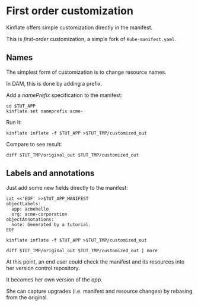 # First order customization

Kinflate offers simple customization directly in the manifest.

This is _first-order_ customization, a simple fork
of `Kube-manifest.yaml`.

## Names

The simplest form of customization is to change
resource names.

In DAM, this is done by adding a
prefix.

Add a _namePrefix_ specification to the manifest:
<!-- @addNamePrefix @test -->
```
cd $TUT_APP
kinflate set nameprefix acme-
```

Run it:

<!-- @runKinflate @test -->
```
kinflate inflate -f $TUT_APP >$TUT_TMP/customized_out
```

Compare to see result:

<!-- @checkDiffs @test -->
```
diff $TUT_TMP/original_out $TUT_TMP/customized_out
```

## Labels and annotations

Just add some new fields directly to the manifest:

<!-- @addLabelsAndAnnotations @test -->
```
cat <<'EOF' >>$TUT_APP_MANIFEST
objectLabels:
  app: acmehello
  org: acme-corporation
objectAnnotations:
  note: Generated by a tutorial.
EOF
```

<!-- @runKinflateAgain @test -->
```
kinflate inflate -f $TUT_APP >$TUT_TMP/customized_out
```

<!-- @checkDiffsAgain @test -->
```
diff $TUT_TMP/original_out $TUT_TMP/customized_out | more
```

At this point, an end user could check the manifest and
its resources into her version control repository.

It becomes her own version of the _app_.

She can capture upgrades (i.e. manifest and resource
changes) by rebasing from the original.
